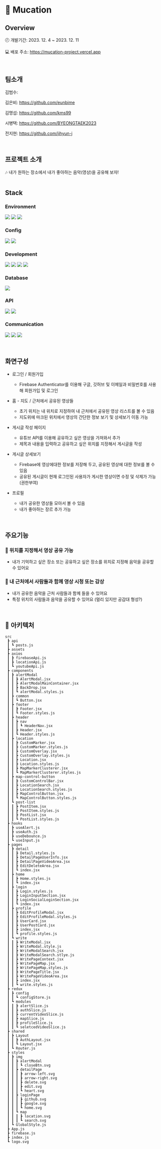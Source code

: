 # 🎵 Mucation

## Overview

🕗 개발기간: 2023. 12. 4 ~ 2023. 12. 11  

💻 배포 주소: https://mucation-project.vercel.app



<br/>

## 팀소개

김범수: 

김은비: https://github.com/eunbime

김명섭: https://github.com/kms99

시병택: https://github.com/BYEONGTAEK2023

전지현: https://github.com/jihyun-j

<br/>

## 프로젝트 소개

<aside>
🎶 내가 원하는 장소에서 내가 좋아하는 음악(영상)을 공유해 보자!

</aside>

<br/>

## Stack

### Environment
 
<img src="https://img.shields.io/badge/GIT-F05032?style=for-the-badge&logo=Git&logoColor=white"/></a>
<img src="https://img.shields.io/badge/GITHUB-181717?style=for-the-badge&logo=GitHub&logoColor=white"/></a>
<img src="https://img.shields.io/badge/VISUAL STUDIO CODE-007ACC?style=for-the-badge&logo=visualstudiocode&logoColor=white"/></a>

### Config

<img src="https://img.shields.io/badge/NPM-CB3837?style=for-the-badge&logo=NPM&logoColor=white"/></a>
<img src="https://img.shields.io/badge/YARN-2C8EBB?style=for-the-badge&logo=Yarn&logoColor=white"/></a>

### Development
<img src="https://img.shields.io/badge/HTML-E34F26?style=for-the-badge&logo=HTML5&logoColor=white"/></a>
<img src="https://img.shields.io/badge/CSS-1572B6?style=for-the-badge&logo=CSS3&logoColor=white"/></a>
<img src="https://img.shields.io/badge/JAVASCRIPT-F7DF1E?style=for-the-badge&logo=JavaScript&logoColor=black"/></a> 
<img src="https://img.shields.io/badge/React-61DAFB?style=for-the-badge&logo=React&logoColor=black"/></a>

### Database

<img src="https://img.shields.io/badge/FIREBASE-FFCA28?style=for-the-badge&logo=Firebase&logoColor=black"/></a>  

### API

<img src="https://img.shields.io/badge/YOUTUBE-FF0000?style=for-the-badge&logo=Youtube&logoColor=white"/></a>
<img src="https://img.shields.io/badge/KAKAO MAP-FFCD00?style=for-the-badge&logo=KaKao&logoColor=black"/></a>  

### Communication

<img src="https://img.shields.io/badge/SLACK-4A154B?style=for-the-badge&logo=Slack&logoColor=white"/></a>
<img src="https://img.shields.io/badge/Notion-000000?style=for-the-badge&logo=Notion&logoColor=white"/></a>
<img src="https://img.shields.io/badge/FIGMA-F24E1E?style=for-the-badge&logo=Figma&logoColor=white"/></a>


<br>

## 화면구성

- 로그인 /  회원가입
    - Firebase Authenticator를 이용해 구글, 깃허브 및 이메일과 비밀번호를 사용해 회원가입 및 로그인


- 홈 - 지도 / 근처에서 공유된 영상들
    - 초기 위치는 내 위치로 지정하여 내 근처에서 공유된 영상 리스트를 볼 수 있음
    - 지도위에 마크된 위치에서 영상의 간단한 정보 보기 및 상세보기 이동 가능
 

- 게시글 작성 페이지
    - 유튜브 API를 이용해 공유하고 싶은 영상을 가져와서 추가
    - 제목과 내용을 입력하고 공유하고 싶은 위치를 지정해서 게시글을 작성

    
- 게시글 상세보기
    - Firebase에 영상에대한 정보를 저장해 두고, 공유된 영상에 대한 정보를 볼 수 있음
    - 공유된 게시글이 현재 로그인된 사용자가 게시한 영상이면 수정 및 삭제가 가능 (권한부여)
- 프로필
    - 내가 공유한 영상들 모아서 볼 수 있음
    - 내가 좋아하는 장르 추가 가능

<br>

## 주요기능

### 📌 위치를 지정해서 영상 공유 가능

- 내가 기억하고 싶은 장소 또는 공유하고 싶은 장소를 위치로 지정해 음악을 공유할 수 있어요

### 📌 내 근처에서 사람들과 함께 영상 시청 또는 감상

- 내가 공유한 음악을 근처 사람들과 함께 들을 수 있어요
- 특정 위치의 사람들과 음악을 공유할 수 있어요 (멀리 있지만 공감대 형성?)

<br/>

## 📂 아키텍처

```
src
 ┣ api
 ┃ ┗ posts.js
 ┣ assets
 ┣ axios
 ┃ ┣ firebaseApi.js
 ┃ ┣ locationApi.js
 ┃ ┗ youtubeApi.js
 ┣ components
 ┃ ┣ alertModal
 ┃ ┃ ┣ AlertModal.jsx
 ┃ ┃ ┣ AlertModalMainContainer.jsx
 ┃ ┃ ┣ BackDrop.jsx
 ┃ ┃ ┗ alertModal.styles.js
 ┃ ┣ common
 ┃ ┃ ┗ Button.jsx
 ┃ ┣ footer
 ┃ ┃ ┣ Footer.jsx
 ┃ ┃ ┗ Footer.styles.js
 ┃ ┣ header
 ┃ ┃ ┣ nav
 ┃ ┃ ┃ ┗ HeaderNav.jsx
 ┃ ┃ ┣ Header.jsx
 ┃ ┃ ┗ Header.styles.js
 ┃ ┣ location
 ┃ ┃ ┣ CustomMarker.jsx
 ┃ ┃ ┣ CustomMarker.styles.js
 ┃ ┃ ┣ CustomOverlay.jsx
 ┃ ┃ ┣ CustomOverlay.styles.js
 ┃ ┃ ┣ Location.jsx
 ┃ ┃ ┣ Location.styles.js
 ┃ ┃ ┣ MapMarkerClusterer.jsx
 ┃ ┃ ┗ MapMarkerClusterer.styles.js
 ┃ ┣ map-control-button
 ┃ ┃ ┣ CustomControlBar.jsx
 ┃ ┃ ┣ LocationSearch.jsx
 ┃ ┃ ┣ LocationSearch.styles.js
 ┃ ┃ ┣ MapControlButton.jsx
 ┃ ┃ ┗ MapControlButton.styles.js
 ┃ ┗ post-list
 ┃ ┃ ┣ PostItem.jsx
 ┃ ┃ ┣ PostItem.styles.js
 ┃ ┃ ┣ PostList.jsx
 ┃ ┃ ┗ PostList.styles.js
 ┣ hooks
 ┃ ┣ useAlert.js
 ┃ ┣ useAuth.js
 ┃ ┣ useDebounce.js
 ┃ ┗ useInput.js
 ┣ pages
 ┃ ┣ detail
 ┃ ┃ ┣ Detail.styles.js
 ┃ ┃ ┣ DetailPageUserInfo.jsx
 ┃ ┃ ┣ DetailPageVideoArea.jsx
 ┃ ┃ ┣ EditDeleteArea.jsx
 ┃ ┃ ┗ index.jsx
 ┃ ┣ home
 ┃ ┃ ┣ Home.styles.js
 ┃ ┃ ┗ index.jsx
 ┃ ┣ login
 ┃ ┃ ┣ Login.styles.js
 ┃ ┃ ┣ LoginInputSection.jsx
 ┃ ┃ ┣ LoginSocialLoginSection.jsx
 ┃ ┃ ┗ index.jsx
 ┃ ┣ profile
 ┃ ┃ ┣ EditProfileModal.jsx
 ┃ ┃ ┣ EditProfileModal.styles.js
 ┃ ┃ ┣ UserCard.jsx
 ┃ ┃ ┣ UserPostCard.jsx
 ┃ ┃ ┣ index.jsx
 ┃ ┃ ┗ profile.styles.js
 ┃ ┗ write
 ┃ ┃ ┣ WriteModal.jsx
 ┃ ┃ ┣ WriteModal.style.js
 ┃ ┃ ┣ WriteModalSearch.jsx
 ┃ ┃ ┣ WriteModalSearch.stlye.js
 ┃ ┃ ┣ WritePageContext.jsx
 ┃ ┃ ┣ WritePageMap.jsx
 ┃ ┃ ┣ WritePageMap.styles.js
 ┃ ┃ ┣ WritePageTitle.jsx
 ┃ ┃ ┣ WritePageVideoArea.jsx
 ┃ ┃ ┣ index.jsx
 ┃ ┃ ┗ write.styles.js
 ┣ redux
 ┃ ┣ config
 ┃ ┃ ┗ configStore.js
 ┃ ┗ modules
 ┃ ┃ ┣ alertSlice.js
 ┃ ┃ ┣ authSlice.js
 ┃ ┃ ┣ currentVideoSlice.js
 ┃ ┃ ┣ mapSlice.js
 ┃ ┃ ┣ profileSlice.js
 ┃ ┃ ┗ seletcedVideoSlice.js
 ┣ shared
 ┃ ┣ Layout
 ┃ ┃ ┣ AuthLayout.jsx
 ┃ ┃ ┗ Layout.jsx
 ┃ ┗ Router.js
 ┣ styles
 ┃ ┣ img
 ┃ ┃ ┣ alertModal
 ┃ ┃ ┃ ┗ closeBtn.svg
 ┃ ┃ ┣ detailPage
 ┃ ┃ ┃ ┣ arrow-left.svg
 ┃ ┃ ┃ ┣ arrow-right.svg
 ┃ ┃ ┃ ┣ delete.svg
 ┃ ┃ ┃ ┣ edit.svg
 ┃ ┃ ┃ ┗ heart.svg
 ┃ ┃ ┣ loginPage
 ┃ ┃ ┃ ┣ github.svg
 ┃ ┃ ┃ ┣ google.svg
 ┃ ┃ ┃ ┗ home.svg
 ┃ ┃ ┗ map
 ┃ ┃ ┃ ┣ location.svg
 ┃ ┃ ┃ ┗ search.svg
 ┃ ┗ GlobalStyle.js
 ┣ App.js
 ┣ firebase.js
 ┣ index.js
 ┗ logo.svg
```
